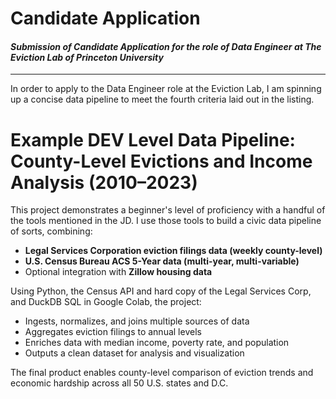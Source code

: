 # Candidate Application  
#### _Submission of Candidate Application for the role of Data Engineer at The Eviction Lab of Princeton University_
---
In order to apply to the Data Engineer role at the Eviction Lab, I am spinning up a concise data pipeline to meet the fourth criteria laid out in the listing.

# Example DEV Level Data Pipeline: County-Level Evictions and Income Analysis (2010–2023)

This project demonstrates a beginner's level of proficiency with a handful of the tools mentioned in the JD. I use those tools to build a civic data pipeline of sorts, combining:

- **Legal Services Corporation eviction filings data (weekly county-level)**
- **U.S. Census Bureau ACS 5-Year data (multi-year, multi-variable)**
- Optional integration with **Zillow housing data**

Using Python, the Census API and hard copy of the Legal Services Corp, and DuckDB SQL in Google Colab, the project:

- Ingests, normalizes, and joins multiple sources of data  
- Aggregates eviction filings to annual levels  
- Enriches data with median income, poverty rate, and population  
- Outputs a clean dataset for analysis and visualization

The final product enables county-level comparison of eviction trends and economic hardship across all 50 U.S. states and D.C.
